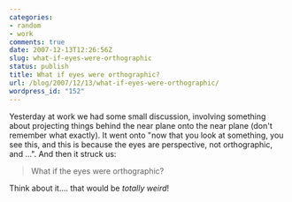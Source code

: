 ```yaml
---
categories:
- random
- work
comments: true
date: 2007-12-13T12:26:56Z
slug: what-if-eyes-were-orthographic
status: publish
title: What if eyes were orthographic?
url: /blog/2007/12/13/what-if-eyes-were-orthographic/
wordpress_id: "152"
---
```


Yesterday at work we had some small discussion, involving something about projecting things behind the near plane onto the near plane (don't remember what exactly). It went onto "now that you look at something, you see this, and this is because the eyes are perspective, not orthographic, and ...". And then it struck us:



> What if the eyes were orthographic?



Think about it.... that would be _totally weird_!
